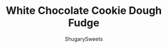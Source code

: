 ---
layout: ../../layouts/MarkdownPostLayout.astro
title: White Chocolate Cookie Dough Fudge
author: ShugarySweets
pubDate: 2019-01-15
description: "Easy and delicious, White Chocolate Cookie Dough Fudge is the dessert youve been waiting for! Packed with chunks of cookie dough, whats not to love?"
image_url: https://www.shugarysweets.com/wp-content/uploads/2016/06/white-chocolate-cookie-dough-fudge-3.jpg
tags: ["Candy","American"]
calories: 82
protein: 0
carbohydrates: 11
fats: 4
fiber: 0
ingredients: ["2 cups granulated sugar","3/4 cup heavy whipping cream","3/4 cup unsalted butter","pinch of kosher salt","1 jar marshmallow cream, 7 ounces","1 (11 ounce) package white chocolate chips","8 ounces refrigerated chocolate chip cookie dough, frozen"]
serves: 64
time: "3 hours 14 minutes"
prepTime: "10 minutes"
instructions: ["Line an 8-inch square baking dish with parchment paper. Set aside.","Prepare your mixing bowl by adding the marshmallow cream and white chocolate chips. Set aside.","In a large saucepan over medium high heat, combine sugar, cream, butter and salt. Bring to a boil. Stirring constantly, boil for a full 4 minutes (ROLLING BOIL). Remove from heat.","Immediately pour hot mixture over marshmallow and white chocolate chips in mixing bowl. Using your electric mixer, blend until smooth (and white chocolate morsels are melted, about 1 minute).","While blending, crumble half of the frozen cookie dough (in small 1/2-inch chunks) into the bottom of your baking dish. Pour hot mixture over frozen cookie dough. Immediately press the remaining frozen cookie dough into the top of the fudge, in small 1/2-inch chunks.","Refrigerate for 3-4 hours until firm. Cut into small pieces and enjoy."]
nutrition: ["82 calories","11 grams carbohydrates","9 milligrams cholesterol","4 grams fat","0 grams fiber","0 grams protein","2 grams saturated fat","17 milligrams sodium","10 grams sugar","0 grams trans fat","2 grams unsaturated fat"]
---